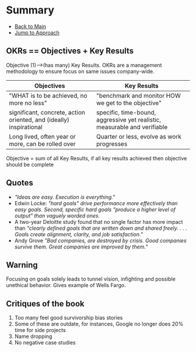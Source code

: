 # Summary

- [Back to Main](./README.md)
- [Jump to Approach](./approach.md)

## OKRs == Objectives + Key Results

Objective (1)-->(has many) Key Results.
OKRs are a management methodology to ensure focus on same issues company-wide.

| Objectives |  Key Results |
| ----------- | ----------- |
| "WHAT is to be achieved, no more no less" | "benchmark and monitor HOW we get to the objective" |
| significant, concrete, action oriented, and (ideally) inspirational | specific, time-bound, aggressive yet realistic, measurable and verifiable |
| Long lived, often year or more, can be rolled over | Quarter or less, evolve as work progresses |

Objective = sum of all Key Results, if all key results achieved then objective should be complete

## Quotes

- *"Ideas are easy. Execution is everything."*
- Edwin Locke: *"hard goals" drive performance more effectively than easy goals. Second, specific hard goals "produce a higher level of output" than vaguely worded ones.*
- A two-year Deloitte study found that no single factor has more impact than *"clearly defined goals that are written down and shared freely. . . . Goals create alignment, clarity, and job satisfaction."*
- Andy Grove *"Bad companies, are destroyed by crisis. Good companies survive them. Great companies are improved by them."*

## Warning

Focusing on goals solely leads to tunnel vision, infighting and possible unethical behavior. Gives example of Wells Fargo.

## Critiques of the book

1. Too many feel good survivorship bias stories
2. Some of these are outdate, for instances, Google no longer does 20% time for side projects
3. Name dropping
4. No negative case studies
